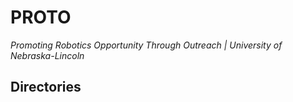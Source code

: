 # PROTO

*Promoting Robotics Opportunity Through Outreach | University of Nebraska-Lincoln*

## Directories
